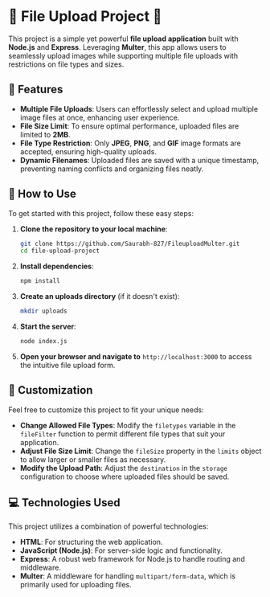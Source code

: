 # 📁 File Upload Project 📁

This project is a simple yet powerful **file upload application** built with **Node.js** and **Express**. Leveraging **Multer**, this app allows users to seamlessly upload images while supporting multiple file uploads with restrictions on file types and sizes.

## 🌟 Features

- **Multiple File Uploads**: Users can effortlessly select and upload multiple image files at once, enhancing user experience.
- **File Size Limit**: To ensure optimal performance, uploaded files are limited to **2MB**.
- **File Type Restriction**: Only **JPEG**, **PNG**, and **GIF** image formats are accepted, ensuring high-quality uploads.
- **Dynamic Filenames**: Uploaded files are saved with a unique timestamp, preventing naming conflicts and organizing files neatly.

## 🚀 How to Use

To get started with this project, follow these easy steps:

1. **Clone the repository to your local machine**:
   ```bash
   git clone https://github.com/Saurabh-827/FileuploadMulter.git
   cd file-upload-project
   ```

2. **Install dependencies**:
   ```bash
   npm install
   ```

3. **Create an uploads directory** (if it doesn't exist):
   ```bash
   mkdir uploads
   ```

4. **Start the server**:
   ```bash
   node index.js
   ```

5. **Open your browser and navigate to** `http://localhost:3000` to access the intuitive file upload form.

## 🎨 Customization

Feel free to customize this project to fit your unique needs:

- **Change Allowed File Types**: Modify the `filetypes` variable in the `fileFilter` function to permit different file types that suit your application.
- **Adjust File Size Limit**: Change the `fileSize` property in the `limits` object to allow larger or smaller files as necessary.
- **Modify the Upload Path**: Adjust the `destination` in the `storage` configuration to choose where uploaded files should be saved.

## 💻 Technologies Used

This project utilizes a combination of powerful technologies:

- **HTML**: For structuring the web application.
- **JavaScript (Node.js)**: For server-side logic and functionality.
- **Express**: A robust web framework for Node.js to handle routing and middleware.
- **Multer**: A middleware for handling `multipart/form-data`, which is primarily used for uploading files.
